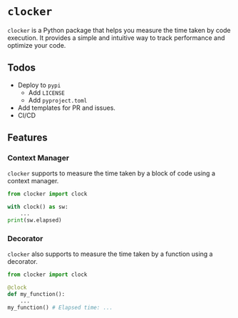 # `clocker`

`clocker` is a Python package that helps you measure the time taken by code execution. It provides a simple and intuitive way to track performance and optimize your code.

## Todos

- Deploy to `pypi`
  - Add `LICENSE`
  - Add `pyproject.toml`
- Add templates for PR and issues.
- CI/CD

## Features

### Context Manager

`clocker` supports to measure the time taken by a block of code using a context manager.

```python
from clocker import clock

with clock() as sw:
    ...
print(sw.elapsed)
```

### Decorator

`clocker` also supports to measure the time taken by a function using a decorator.

```python
from clocker import clock

@clock
def my_function():
    ...
my_function() # Elapsed time: ...
```
